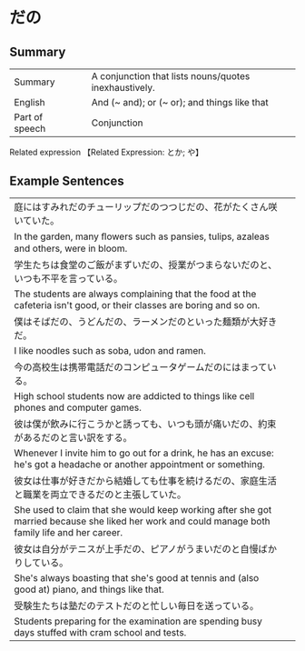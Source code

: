 # だの

## Summary

<table><tr>   <td>Summary<td>   <td>A conjunction that lists nouns/quotes inexhaustively.</td><tr><tr>   <td>English<td>   <td>And (~ and); or (~ or); and things like that</td><tr><tr>   <td>Part of speech<td>   <td>Conjunction</td><tr></table><tr>   <td>Related expression<td>   <td>【Related Expression: とか; や】</td><tr></table></table>

## Example Sentences

<table><tr><td>庭にはすみれだのチューリップだのつつじだの、花がたくさん咲いていた。<td><tr><tr><td>In the garden, many ﬂowers such as pansies, tulips, azaleas and others, were in bloom.<td><tr><tr><td>学生たちは食堂のご飯がまずいだの、授業がつまらないだのと、いつも不平を言っている。<td><tr><tr><td>The students are always complaining that the food at the cafeteria isn't good, or their classes are boring and so on.<td><tr><tr><td>僕はそばだの、うどんだの、ラーメンだのといった麺類が大好きだ。<td><tr><tr><td>I like noodles such as soba, udon and ramen.<td><tr><tr><td>今の高校生は携帯電話だのコンピュータゲームだのにはまっている。<td><tr><tr><td>High school students now are addicted to things like cell phones and computer games.<td><tr><tr><td>彼は僕が飲みに行こうかと誘っても、いつも頭が痛いだの、約束があるだのと言い訳をする。<td><tr><tr><td>Whenever I invite him to go out for a drink, he has an excuse: he's got a headache or another appointment or something.<td><tr><tr><td>彼女は仕事が好きだから結婚しても仕事を続けるだの、家庭生活と職業を両立できるだのと主張していた。<td><tr><tr><td>She used to claim that she would keep working after she got married because she liked her work and could manage both family life and her career.<td><tr><tr><td>彼女は自分がテニスが上手だの、ピアノがうまいだのと自慢ばかりしている。<td><tr><tr><td>She's always boasting that she's good at tennis and (also good at) piano, and things like that.<td><tr><tr><td>受験生たちは塾だのテストだのと忙しい毎日を送っている。<td><tr><tr><td>Students preparing for the examination are spending busy days stuffed with cram school and tests.<td><tr></table>

